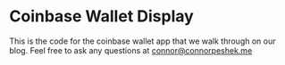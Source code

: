 # Coinbase Wallet Display

This is the code for the coinbase wallet app that we walk through on our blog. Feel free to ask any questions at connor@connorpeshek.me
